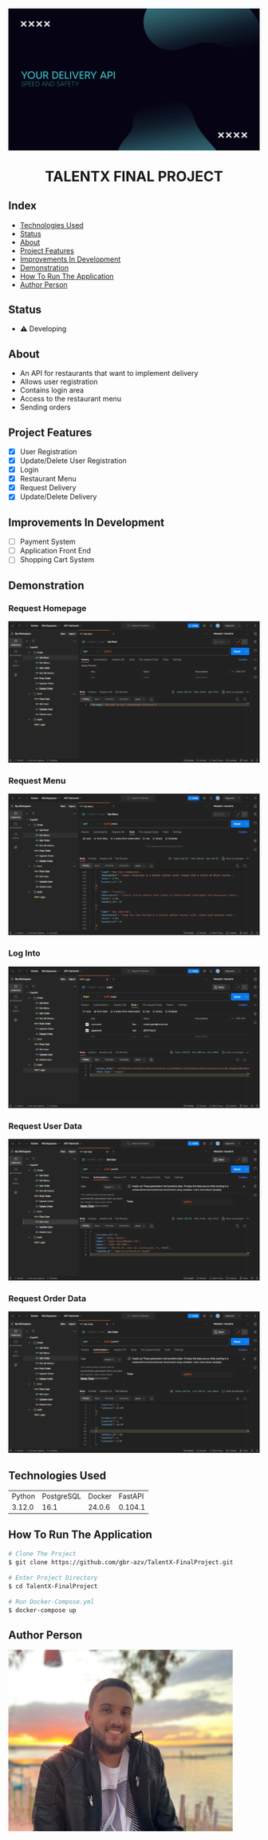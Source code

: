 <h1 align="center">
<img src="./docs/assets/api_logo.png"/>
<p>TALENTX FINAL PROJECT</p>
</h1>

## Index

- <a href="#technologies-used"> Technologies Used </a>
- <a href="#status"> Status </a>
- <a href="#about"> About </a>
- <a href="#project-features"> Project Features </a>
- <a href="#improvements-in-development"> Improvements In Development </a>
- <a href="#demonstration"> Demonstration </a>
- <a href="#how-to-run-the-application"> How To Run The Application </a>
- <a href="#author-person"> Author Person </a>

## Status

- ⚠️ Developing

## About

- An API for restaurants that want to implement delivery
- Allows user registration
- Contains login area
- Access to the restaurant menu
- Sending orders


## Project Features

- [x] User Registration
- [x] Update/Delete User Registration
- [x] Login
- [x] Restaurant Menu
- [x] Request Delivery
- [x] Update/Delete Delivery

## Improvements In Development

- [ ] Payment System
- [ ] Application Front End
- [ ] Shopping Cart System

## Demonstration

### Request Homepage
![Homepage](./docs/assets/api_homepage.png)
### Request Menu
![Menu](./docs/assets/api_menu.png)
### Log Into
![Login](./docs/assets/api_login.png)
### Request User Data
![User Data](./docs/assets/api_user_data.png)
### Request Order Data
![Order Data](./docs/assets/api_order.png)

## Technologies Used

<table>
  <tr>
    <td>Python</td>
    <td>PostgreSQL</td>
    <td>Docker</td>
    <td>FastAPI</td>
  </tr>
  <tr>
    <td>3.12.0</td>
    <td>16.1</td>
    <td>24.0.6</td>
    <td>0.104.1</td>
  </tr>
</table>

## How To Run The Application

```bash
# Clone The Project
$ git clone https://github.com/gbr-azv/TalentX-FinalProject.git
```

```bash
# Enter Project Directory
$ cd TalentX-FinalProject
```

```bash
# Run Docker-Compose.yml
$ docker-compose up
```

## Author Person

<img style="width:450px" src="./docs/assets/api_author.png"/>
